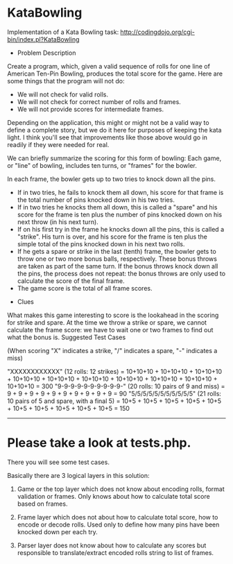 # KataBowling

Implementation of a Kata Bowling task: http://codingdojo.org/cgi-bin/index.pl?KataBowling

* Problem Description 

Create a program, which, given a valid sequence of rolls for one line of American Ten-Pin Bowling, produces the total score for the game. Here are some things that the program will not do: 
 - We will not check for valid rolls. 
 - We will not check for correct number of rolls and frames. 
 - We will not provide scores for intermediate frames. 

Depending on the application, this might or might not be a valid way to define a complete story, but we do it here for purposes of keeping the kata light. I think you'll see that improvements like those above would go in readily if they were needed for real. 

We can briefly summarize the scoring for this form of bowling: 
Each game, or "line" of bowling, includes ten turns, or "frames" for the bowler. 

In each frame, the bowler gets up to two tries to knock down all the pins. 
- If in two tries, he fails to knock them all down, his score for that frame is the total number of pins knocked down in his two tries. 
- If in two tries he knocks them all down, this is called a "spare" and his score for the frame is ten plus the number of pins knocked down on his next throw (in his next turn). 
- If on his first try in the frame he knocks down all the pins, this is called a "strike". His turn is over, and his score for the frame is ten plus the simple total of the pins knocked down in his next two rolls. 
- If he gets a spare or strike in the last (tenth) frame, the bowler gets to throw one or two more bonus balls, respectively. These bonus throws are taken as part of the same turn. If the bonus throws knock down all the pins, the process does not repeat: the bonus throws are only used to calculate the score of the final frame. 
- The game score is the total of all frame scores. 

* Clues 

What makes this game interesting to score is the lookahead in the scoring for strike and spare. At the time we throw a strike or spare, we cannot calculate the frame score: we have to wait one or two frames to find out what the bonus is. 
Suggested Test Cases 

(When scoring "X" indicates a strike, "/" indicates a spare, "-" indicates a miss) 

"XXXXXXXXXXXX" (12 rolls: 12 strikes) = 10+10+10 + 10+10+10 + 10+10+10 + 10+10+10 + 10+10+10 + 10+10+10 + 10+10+10 + 10+10+10 + 10+10+10 + 10+10+10 = 300 
"9-9-9-9-9-9-9-9-9-9-" (20 rolls: 10 pairs of 9 and miss) = 9 + 9 + 9 + 9 + 9 + 9 + 9 + 9 + 9 + 9 = 90 
"5/5/5/5/5/5/5/5/5/5/5" (21 rolls: 10 pairs of 5 and spare, with a final 5) = 10+5 + 10+5 + 10+5 + 10+5 + 10+5 + 10+5 + 10+5 + 10+5 + 10+5 + 10+5 = 150

--------
Please take a look at tests.php.
==================================

There you will see some test cases.

Basically there are 3 logical layers in this solution:

1. Game or the top layer which does not know about encoding rolls, format validation or frames. Only knows about how to calculate total score based on frames.

2. Frame layer which does not about how to calculate total score, how to encode or decode rolls. Used only to define how many pins have been knocked down per each try.

3. Parser layer does not know about how to calculate any scores but responsible to translate/extract encoded rolls string to list of frames.
